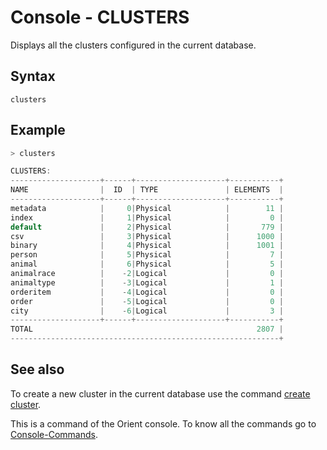 # Console - CLUSTERS

Displays all the clusters configured in the current database.

## Syntax

```
clusters
```

## Example

```java
> clusters

CLUSTERS:
--------------------+------+--------------------+-----------+
NAME                |  ID  | TYPE               | ELEMENTS  |
--------------------+------+--------------------+-----------+
metadata            |     0|Physical            |        11 |
index               |     1|Physical            |         0 |
default             |     2|Physical            |       779 |
csv                 |     3|Physical            |      1000 |
binary              |     4|Physical            |      1001 |
person              |     5|Physical            |         7 |
animal              |     6|Physical            |         5 |
animalrace          |    -2|Logical             |         0 |
animaltype          |    -3|Logical             |         1 |
orderitem           |    -4|Logical             |         0 |
order               |    -5|Logical             |         0 |
city                |    -6|Logical             |         3 |
--------------------+------+--------------------+-----------+
TOTAL                                                  2807 |
------------------------------------------------------------+
```

## See also

To create a new cluster in the current database use the command [create cluster](Console-Command-Create-Cluster.md).

This is a command of the Orient console. To know all the commands go to [Console-Commands](Console-Commands.md).
